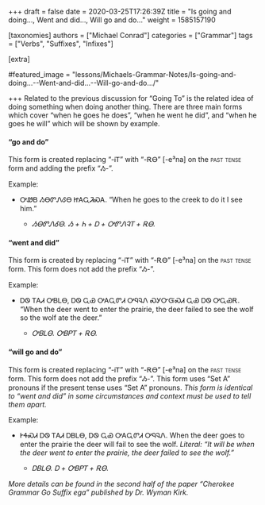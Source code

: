 +++
draft = false
date = 2020-03-25T17:26:39Z
title = "Is going and doing…, Went and did…, Will go and do…"
weight = 1585157190

[taxonomies]
authors = ["Michael Conrad"]
categories = ["Grammar"]
tags = ["Verbs", "Suffixes", "Infixes"]

[extra]

#featured_image = "lessons/Michaels-Grammar-Notes/Is-going-and-doing…--Went-and-did…--Will-go-and-do…/"

+++
Related to the previous discussion for “Going To” is the related idea of
doing something when doing another thing. There are three main forms
which cover “when he goes he does”, “when he went he did”, and “when he
goes he will” which will be shown by example.
<!-- more -->
#### “go and do”

This form is created replacing “-ᎥᎢ” with “-ᎡᎾ” \[-e³na\] on the
<span style="font-variant:small-caps;">past tense</span> form and adding
the prefix “Ᏹ-”.

Example:

  - ᎤᏪᏴ ᏱᎾᏛᏁᎴᎾ ᏥᎪᏩᏘᏍᎪ. “When he goes to the creek to do it I see him.”
    
      - *ᏱᎾᏛᏁᎴᎾ. Ᏹ + Ꮒ + Ꭰ + ᎤᏛᏁᎸᎢ + ᎡᎾ.*

#### “went and did”

This form is created by replacing “-ᎥᎢ” with “-ᎡᎾ” \[-e³na\] on the
<span style="font-variant:small-caps;">past tense</span> form. This form
does not add the prefix “Ᏹ-”.

Example:

  - ᎠᏫ ᎢᎪᏗ ᎤᏴᏞᎾ, ᎠᏫ ᏩᏯ ᎤᎪᏩᏛᏗ ᎤᏄᎸᏁ ᏍᎩᏅᏳᏍᏗ ᏩᏯ ᎠᏫ ᎤᏩᏯᎡ. “When the deer went
    to enter the prairie, the deer failed to see the wolf so the wolf
    ate the deer.”
    
      - *ᎤᏴᏞᎾ. ᎤᏴᏢᎢ + ᎡᎾ.*

#### “will go and do”

This form is created replacing “-ᎥᎢ” with “-ᎡᎾ” \[-e³na\] on the
<span style="font-variant:small-caps;">past tense</span> form. This form
does not add the prefix “Ᏹ-”. This form uses “Set A” pronouns if the
present tense uses “Set A” pronouns. *This form is identical to “went
and did” in some circumstances and context must be used to tell them
apart.*

Example:

  - ᎨᏎᏍᏗ ᎠᏫ ᎢᎪᏗ ᎠᏴᏞᎾ, ᎠᏫ ᏩᏯ ᎤᎪᏩᏛᏗ ᎤᏄᎸᏁ. When the deer goes to enter the
    prairie the deer will fail to see the wolf. *Literal: “It will be
    when the deer went to enter the prairie, the deer failed to see the
    wolf.”*
    
      - *ᎠᏴᏞᎾ. Ꭰ + ᎤᏴᏢᎢ + ᎡᎾ.*

*More details can be found in the second half of the paper “Cherokee
Grammar Go Suffix ega” published by Dr. Wyman Kirk.*